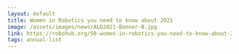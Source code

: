 ```yaml
---
layout: default
title: Women in Robotics you need to know about 2021
image: /assets/images/news/ALD2021-Banner-B.jpg
link: https://robohub.org/50-women-in-robotics-you-need-to-know-about-2021/
tags: annual-list
---
```

